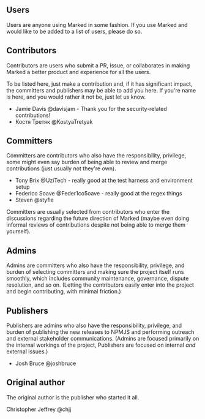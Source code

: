 ## Users

Users are anyone using Marked in some fashion. If you use Marked and would like to be added to a list of users, please do so.

## Contributors

Contributors are users who submit a PR, Issue, or collaborates in making Marked a better product and experience for all the users.

To be listed here, just make a contribution and, if it has significant impact, the committers and publishers may be able to add you here. If you're name is here, and you would rather it not be, just let us know.

- Jamie Davis @davisjam - Thank you for the security-related contributions!
- Костя Третяк @KostyaTretyak

## Committers

Committers are contributors who also have the responsibility, privilege, some might even say burden of being able to review and merge contributions (just usually not they're own).

- Tony Brix @UziTech - really good at the test harness and environment setup
- Federico Soave @Feder1co5oave - really good at the regex things
- Steven @styfle

Committers are usually selected from contributors who enter the discussions regarding the future direction of Marked (maybe even doing informal reviews of contributions despite not being able to merge them yourself).

## Admins

Admins are committers who also have the responsibility, privilege, and burden of selecting committers and making sure the project itself runs smoothly, which includes community maintenance, governance, dispute resolution, and so on. (Letting the contributors easily enter into the project and begin contributing, with minimal friction.)

## Publishers

Publishers are admins who also have the responsibility, privilege, and burden of publishing the new releases to NPMJS and performing outreach and external stakeholder communications. (Admins are focused primarily on the internal workings of the project, Publishers are focused on internal *and* external issues.) 

- Josh Bruce @joshbruce

## Original author

The original author is the publisher who started it all.

Christopher Jeffrey @chjj
